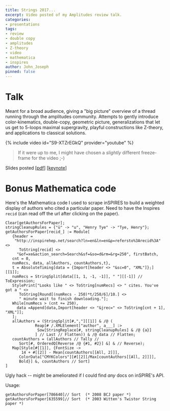```yaml
---
title: Strings 2017...
excerpt: Video posted of my Amplitudes review talk.
categories:
- presentations
tags:
- review
- double copy
- amplitudes
- Z-theory
- video
- mathematica
- inspires
author: John_Joseph
pinned: false
---
```


# Talk
Meant for a broad audience, giving a "big picture" overview of a thread running through the amplitudes community. Attempts to gently introduce  color-kinematics, double-copy, geometric picture, generalizations that let us get to 5-loops maximal supergravity, playful constructions like Z-theory, and applications to classical solutions.  


{% include video id="S9-XTZrEGkQ" provider="youtube" %}

> If it were up to me, I might have chosen a *slightly* different freeze-frame for the video ;-)


Slides posted [[pdf](https://www.dropbox.com/s/etymt8qon9zvisw/carrasco_strings2017.pdf?dl=0)]
[[keynote](https://www.dropbox.com/s/49pbo3hsup87r4q/strings2017.key?dl=0)]


# Bonus Mathematica code

Here's the Mathematica code I used to scrape inSPIRES to build a weighted display of authors who cited a particular paper.  Need to have the Inspires <code>recid</code> (can read off the url after clicking on the paper).


```
Clear[getAuthorsForPaper];
stringCleanupRules = {"ü" -> "u", "Henry Tye" -> "Tye, Henry"};
getAuthorsForPaper[recid_] := Module[
   {header =
    "http://inspirehep.net/search?ln=en&ln=en&p=refersto%3Arecid%3A" <>
      ToString[recid] <>
     "&of=xe&action_search=Search&sf=&so=d&rm=&rg=250", firstBatch,
   cnt = 0,
   numRecs, data, allAuthors, countAuthors,t},
   t = AbsoluteTiming[data = {Import[header <> "&sc=0", "XML"]};][[1]];
   numRecs = StringSplit[data[[1, 1, -1, -1]], " "][[-1]] // ToExpression;
   StylePrint["Looks like " <> ToString[numRecs] <> " cites. You've got a " <>
      ToString[Round[(numRecs - 250)*t/250/6]/10.] <>
      " minute wait to finish downloading."];
   While[numRecs > (cnt += 250),
     data =Append[data,Import[header <> "&jrec=" <> ToString[cnt + 1], "XML"]];
   ];
   allAuthors = (StringSplit[#,","][[1]] & /@ (
             Reap[# /.XMLElement["author", a___] :>
              Sow[StringReplace[#, stringCleanupRules] & /@ {a}]
             ] // Last // Flatten)) & /@ data // Flatten;
   countAuthors = (allAuthors // Tally //
      Sort[#, OrderedQ[Reverse /@ {#1, #2}] &] & // Reverse);
   Map[Style[#[[1]], {FontSize ->
       14 + #[[2]] - Mean[countAuthors[[All, 2]]],
      ColorData["CMYKColors"][#[[2]]/Max[countAuthors[[All, 2]]]],
      Bold}] &, countAuthors // Sort]
]
```

Ugly hack -- might be ameliorated if I could find *any* docs on inSPIRE's API.

Usage:
```
getAuthorsForPaper[786640]// Sort  (* 2008 BCJ paper *)
getAuthorsForPaper[635599]// Sort  (* 2003 Witten's Twistor String paper *)
```
